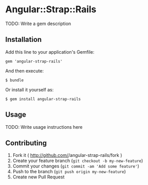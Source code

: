 # Angular::Strap::Rails

TODO: Write a gem description

## Installation

Add this line to your application's Gemfile:

    gem 'angular-strap-rails'

And then execute:

    $ bundle

Or install it yourself as:

    $ gem install angular-strap-rails

## Usage

TODO: Write usage instructions here

## Contributing

1. Fork it ( http://github.com/<my-github-username>/angular-strap-rails/fork )
2. Create your feature branch (`git checkout -b my-new-feature`)
3. Commit your changes (`git commit -am 'Add some feature'`)
4. Push to the branch (`git push origin my-new-feature`)
5. Create new Pull Request
